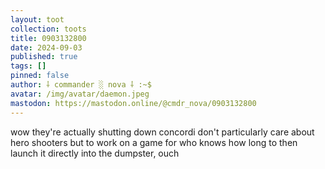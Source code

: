```yaml
---
layout: toot
collection: toots
title: 0903132800
date: 2024-09-03
published: true
tags: []
pinned: false
author: ⸸ commander ░ nova ⸸ :~$
avatar: /img/avatar/daemon.jpeg
mastodon: https://mastodon.online/@cmdr_nova/0903132800
---
```


wow they're actually shutting down concordi don't particularly care about hero shooters but to work on a game for who knows how long to then launch it directly into the dumpster, ouch
